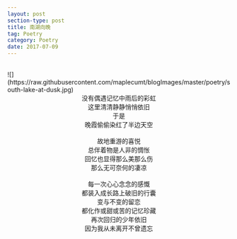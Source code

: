 ```yaml
---
layout: post
section-type: post
title: 南湖向晚
tag: Poetry
category: Poetry
date: 2017-07-09
---
```

<br>
![](https://raw.githubusercontent.com/maplecumt/blogImages/master/poetry/south-lake-at-dusk.jpg)
<!-- more -->
<center>没有偶遇记忆中雨后的彩虹</center>
<center>这里清清静静悄悄依旧</center>
<center>于是</center>
<center>晚霞偷偷染红了半边天空</center>
<br/>
<center>故地重游的喜悦</center>
<center>总伴着物是人非的惆怅</center>
<center>回忆也显得那么美那么伤</center>
<center>那么无可奈何的凄凉</center>
<br/>
<center>每一次心心念念的感慨</center>
<center>都装入成长路上破旧的行囊</center>
<center>变与不变的留恋</center>
<center>都化作或甜或苦的记忆珍藏</center>
<center>再次回归的少年依旧</center>
<center>因为我从未离开不曾遗忘</center>
